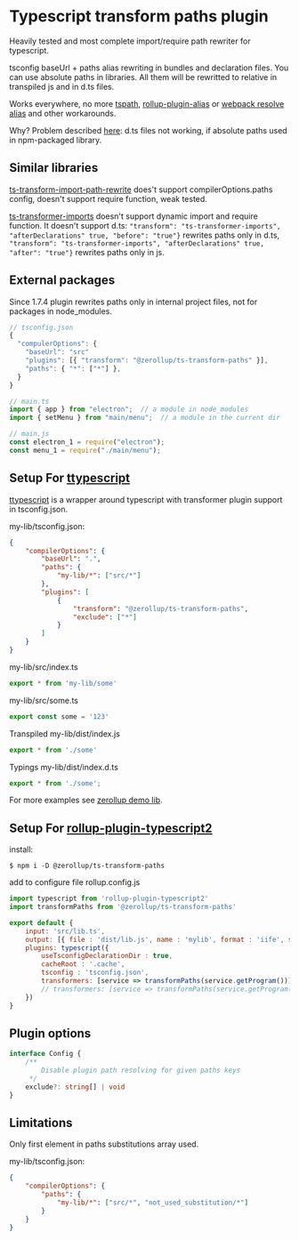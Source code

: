 # Typescript transform paths plugin

Heavily tested and most complete import/require path rewriter for typescript.

tsconfig baseUrl + paths alias rewriting in bundles and declaration files. You can use absolute paths in libraries. All them will be rewritted to relative in transpiled js and in d.ts files.

Works everywhere, no more [tspath](https://github.com/duffman/tspath), [rollup-plugin-alias](https://github.com/rollup/rollup-plugin-alias) or [webpack resolve alias](https://webpack.js.org/configuration/resolve/#resolvealias) and other workarounds.

Why? Problem described [here](https://github.com/Microsoft/TypeScript/issues/23701): d.ts files not working, if absolute paths used in npm-packaged library.

## Similar libraries

[ts-transform-import-path-rewrite](https://github.com/dropbox/ts-transform-import-path-rewrite) does't support compilerOptions.paths config, doesn't support require function, weak tested.

[ts-transformer-imports](https://github.com/grrowl/ts-transformer-imports) doesn't support dynamic import and require function. It doesn't support d.ts:  `"transform": "ts-transformer-imports", "afterDeclarations" true, "before": "true"}` rewrites paths only in d.ts, `"transform": "ts-transformer-imports", "afterDeclarations" true, "after": "true"}` rewrites paths only in js.

## External packages

Since 1.7.4 plugin rewrites paths only in internal project files, not for packages in node_modules.

```ts
// tsconfig.json
{
  "compulerOptions": {
    "baseUrl": "src"
    "plugins": [{ "transform": "@zerollup/ts-transform-paths" }],
    "paths": { "*": ["*"] },
  }
}

// main.ts
import { app } from "electron";  // a module in node_modules
import { setMenu } from "main/menu";  // a module in the current dir

// main.js
const electron_1 = require("electron");
const menu_1 = require("./main/menu");
```

## Setup For [ttypescript](https://github.com/cevek/ttypescript)

[ttypescript](https://github.com/cevek/ttypescript) is a wrapper around typescript with transformer plugin support in tsconfig.json.

my-lib/tsconfig.json:

```json
{
    "compilerOptions": {
        "baseUrl": ".",
        "paths": {
            "my-lib/*": ["src/*"]
        },
        "plugins": [
            {
                "transform": "@zerollup/ts-transform-paths",
                "exclude": ["*"]
            }
        ]
    }
}
```

my-lib/src/index.ts
```ts
export * from 'my-lib/some'
```

my-lib/src/some.ts
```ts
export const some = '123'
```

Transpiled my-lib/dist/index.js

```ts
export * from './some'
```

Typings my-lib/dist/index.d.ts

```ts
export * from './some';
```

For more examples see [zerollup demo lib](https://github.com/zerkalica/zerollup-demo/tree/master/packages/lib1).

## Setup For [rollup-plugin-typescript2](https://github.com/ezolenko/rollup-plugin-typescript2)

install:
```shell
$ npm i -D @zerollup/ts-transform-paths
```

add to configure file rollup.config.js
```js
import typescript from 'rollup-plugin-typescript2'
import transformPaths from '@zerollup/ts-transform-paths'

export default {
    input: 'src/lib.ts',
    output: [{ file : 'dist/lib.js', name : 'mylib', format : 'iife', sourcemap : true }],
    plugins: typescript({
        useTsconfigDeclarationDir : true,
        cacheRoot : '.cache',
        tsconfig : 'tsconfig.json',
        transformers: [service => transformPaths(service.getProgram())]
        // transformers: [service => transformPaths(service.getProgram(), { exclude: ['*'] })] // has config
    })
}
```


## Plugin options

```ts
interface Config {
    /**
        Disable plugin path resolving for given paths keys
     */
    exclude?: string[] | void
}
```

## Limitations

Only first element in paths substitutions array used.

my-lib/tsconfig.json:
```json
{
    "compilerOptions": {
        "paths": {
            "my-lib/*": ["src/*", "not_used_substitution/*"]
        }
    }
}
```
